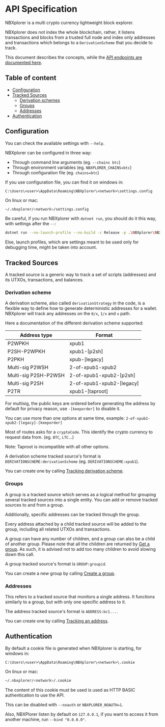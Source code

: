 # API Specification

NBXplorer is a multi crypto currency lightweight block explorer.

NBXplorer does not index the whole blockchain, rather, it listens transactions and blocks from a trusted full node and index only addresses and transactions which belongs to a `DerivationScheme` that you decide to track.

This document describes the concepts, while the [API endpoints are documented here](https://dgarage.github.io/NBXplorer/).

## Table of content

* [Configuration](#configuration)
* [Tracked Sources](#tracked-sources)
  * [Derivation schemes](#derivation-scheme)
  * [Groups](#groups)
  * [Addresses](#addresses)
* [Authentication](#authentication)

## Configuration

You can check the available settings with `--help`.

NBXplorer can be configured in three way:

* Through command line arguments (eg. `--chains btc`)
* Through environment variables (eg. `NBXPLORER_CHAINS=btc`)
* Through configuration file (eg. `chains=btc`)

If you use configuration file, you can find it on windows in:

```pwsh
C:\Users\<user>\AppData\Roaming\NBXplorer\<network>\settings.config
```

On linux or mac:

```bash
~/.nbxplorer/<network>/settings.config
```

Be careful, if you run NBXplorer with `dotnet run`, you should do it this way, with settings after the `--`:

```bash
dotnet run --no-launch-profile --no-build -c Release -p .\NBXplorer\NBXplorer.csproj -- --chains btc
```

Else, launch profiles, which are settings meant to be used only for debugging time, might be taken into account.

## <a name="tracked-source"></a>Tracked Sources

A tracked source is a generic way to track a set of scripts (addresses) and its UTXOs, transactions, and balances.

### <a name="derivationScheme"></a>Derivation scheme

A derivation scheme, also called `derivationStrategy` in the code, is a flexible way to define how to generate deterministic addresses for a wallet.
NBXplorer will track any addresses on the `0/x`, `1/x` and `x` path.

Here a documentation of the different derivation scheme supported:

| Address type | Format |
| ------------- |-------------|
| P2WPKH | xpub1 |
| P2SH-P2WPKH | xpub1-[p2sh] |
| P2PKH | xpub-[legacy] |
| Multi-sig P2WSH | 2-of-xpub1-xpub2 |
| Multi-sig P2SH-P2WSH | 2-of-xpub1-xpub2-[p2sh] |
| Multi-sig P2SH | 2-of-xpub1-xpub2-[legacy] |
| P2TR | xpub1-[taproot] |

For multisig, the public keys are ordered before generating the address by default for privacy reason, use `-[keeporder]` to disable it.

You can use more than one options at same time, example: `2-of-xpub1-xpub2-[legacy]-[keeporder]`

Most of routes asks for a `cryptoCode`. This identify the crypto currency to request data from. (eg. `BTC`, `LTC`...)

Note: Taproot is incompatible with all other options.

A derivation scheme tracked source's format is `DERIVATIONSCHEME:derivationScheme` (eg. `DERIVATIONSCHEME:xpub1`).

You can create one by calling [Tracking derivation scheme](https://dgarage.github.io/NBXplorer/#tag/Derivations/operation/Track).

### <a name="groups"></a>Groups

A group is a tracked source which serves as a logical method for grouping several tracked sources into a single entity. You can add or remove tracked sources to and from a group.

Additionally, specific addresses can be tracked through the group.

Every address attached by a child tracked source will be added to the group, including all related UTXOs and transactions. 

A group can have any number of children, and a group can also be a child of another group.
Please note that all the children are returned by [Get a group](https://dgarage.github.io/NBXplorer/#tag/Groups/operation/Get). As such, it is advised not to add too many children to avoid slowing down this call.

A group tracked source's format is `GROUP:groupid`.

You can create a new group by calling [Create a group](https://dgarage.github.io/NBXplorer/#tag/Groups/operation/Create).

### <a name="addresses"></a>Addresses

This refers to a tracked source that monitors a single address. It functions similarly to a group, but with only one specific address to it.

The address tracked source's format is `ADDRESS:bc1...`.

You can create one by calling [Tracking an address](https://dgarage.github.io/NBXplorer/#tag/Legacy/operation/TrackSingleAddress).

## Authentication

By default a cookie file is generated when NBXplorer is starting, for windows in:

```pwsh
C:\Users\<user>\AppData\Roaming\NBXplorer\<network>\.cookie
```

On linux or mac:

```bash
~/.nbxplorer/<network>/.cookie
```

The content of this cookie must be used is used as HTTP BASIC authentication to use the API.

This can be disabled with `--noauth` or `NBXPLORER_NOAUTH=1`.

Also, NBXPlorer listen by default on `127.0.0.1`, if you want to access it from another machine, run `--bind "0.0.0.0"`.

